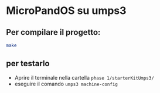 # MicroPandOS su umps3

## Per compilare il progetto:
```bash
make
```

## per testarlo

* Aprire il terminale nella cartella `phase 1/starterKitUmps3/`
* eseguire il comando `umps3 machine-config`
